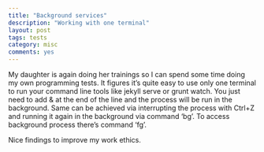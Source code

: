 ```yaml
---
title: "Background services"
description: "Working with one terminal"
layout: post
tags: tests
category: misc
comments: yes
---
```

My daughter is again doing her trainings so I can spend some time doing my own programming tests. It figures it’s quite easy to use only one terminal to run your command line tools like jekyll serve or grunt watch. You just need to add & at the end of the line and the process will be run in the background. Same can be achieved via interrupting the process with Ctrl+Z and running it again in the background via command ‘bg’. To access background process there’s command ‘fg’.

Nice findings to improve my work ethics.



